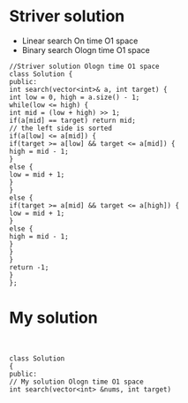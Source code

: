 # Striver solution
* Linear search On time O1 space
* Binary search Ologn time O1 space
​
```
//Striver solution Ologn time O1 space
class Solution {
public:
int search(vector<int>& a, int target) {
int low = 0, high = a.size() - 1;
while(low <= high) {
int mid = (low + high) >> 1;
if(a[mid] == target) return mid;
// the left side is sorted
if(a[low] <= a[mid]) {
if(target >= a[low] && target <= a[mid]) {
high = mid - 1;
}
else {
low = mid + 1;
}
}
else {
if(target >= a[mid] && target <= a[high]) {
low = mid + 1;
}
else {
high = mid - 1;
}
}
}
return -1;
}
};
```
# My solution
​
```
class Solution
{
public:
// My solution Ologn time O1 space
int search(vector<int> &nums, int target)
